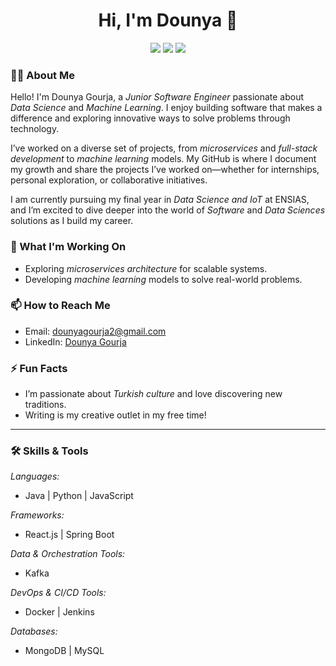 <h1 align="center">Hi, I'm Dounya 👋</h1>
<p align="center">
    <a href="https://www.linkedin.com/in/dounya-gourja-820217214/"><img src="https://img.shields.io/badge/linkedin-%230177B5?style=flat&logo=linkedin&logoColor=white"/></a>
    <a href="https://www.instagram.com/dounya.gourja/profilecard/?igsh=MXh1MmZ4b3h5NGM5bQ=="><img src="https://img.shields.io/badge/instagram-%23E4415F?style=flat&logo=instagram&logoColor=white"/></a>
    <a href="https://github.com/aynuod"><img src="https://img.shields.io/badge/github-%23181717?style=flat&logo=github&logoColor=white"/></a>
</p>

### 👩‍💻 About Me

Hello! I'm Dounya Gourja, a *Junior Software Engineer* passionate about *Data Science* and *Machine Learning*. I enjoy building software that makes a difference and exploring innovative ways to solve problems through technology.  

I’ve worked on a diverse set of projects, from *microservices* and *full-stack development* to *machine learning* models. My GitHub is where I document my growth and share the projects I’ve worked on—whether for internships, personal exploration, or collaborative initiatives.

I am currently pursuing my final year in *Data Science and IoT* at ENSIAS, and I’m excited to dive deeper into the world of *Software* and *Data  Sciences* solutions as I build my career.

### 🔭 What I'm Working On
- Exploring *microservices architecture* for scalable systems.
- Developing *machine learning* models to solve real-world problems.
  
### 📫 How to Reach Me
- Email: dounyagourja2@gmail.com
- LinkedIn: [Dounya Gourja](https://www.linkedin.com/in/dounya-gourja-820217214/)

### ⚡ Fun Facts
- I’m passionate about *Turkish culture* and love discovering new traditions.
- Writing is my creative outlet in my free time!

---

### 🛠 Skills & Tools

*Languages:*
- Java | Python | JavaScript

*Frameworks:*
- React.js | Spring Boot

*Data & Orchestration Tools:*
- Kafka

*DevOps & CI/CD Tools:*
- Docker | Jenkins 

*Databases:*
- MongoDB | MySQL



